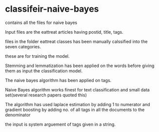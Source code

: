 # classifeir-naive-bayes
contains all the files for naive bayes

Input files are the eattreat articles having postid, title, tags.

files in the folder eattreat classes has been manually calssified into the seven categories.

these are for training the model.

Stemming and lemmatization has been applied on the words before giving them as input the classification model. 

The naive bayes algorithm has been applied on tags.

Naive Bayes algorithm works finest for text classification and small data set(several research papers quoted this)

The algorithm has used laplace estimation by adding 1 to numerator and gradient boosting by adding no. of all tags in all the documents to the denominator

the input is system arguement of tags given in a string.

